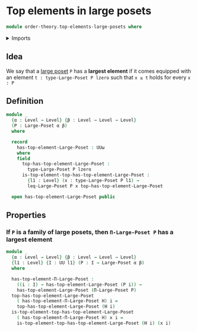 # Top elements in large posets

```agda
module order-theory.top-elements-large-posets where
```

<details><summary>Imports</summary>

```agda
open import foundation.universe-levels

open import order-theory.dependent-products-large-posets
open import order-theory.large-posets
```

</details>

## Idea

We say that a [large poset](order-theory.large-posets.md) `P` has a **largest
element** if it comes equipped with an element `t : type-Large-Poset P lzero`
such that `x ≤ t` holds for every `x : P`

## Definition

```agda
module _
  {α : Level → Level} {β : Level → Level → Level}
  (P : Large-Poset α β)
  where

  record
    has-top-element-Large-Poset : UUω
    where
    field
      top-has-top-element-Large-Poset :
        type-Large-Poset P lzero
      is-top-element-top-has-top-element-Large-Poset :
        {l1 : Level} (x : type-Large-Poset P l1) →
        leq-Large-Poset P x top-has-top-element-Large-Poset

  open has-top-element-Large-Poset public
```

## Properties

### If `P` is a family of large posets, then `Π-Large-Poset P` has a largest element

```agda
module _
  {α : Level → Level} {β : Level → Level → Level}
  {l1 : Level} {I : UU l1} (P : I → Large-Poset α β)
  where

  has-top-element-Π-Large-Poset :
    ((i : I) → has-top-element-Large-Poset (P i)) →
    has-top-element-Large-Poset (Π-Large-Poset P)
  top-has-top-element-Large-Poset
    ( has-top-element-Π-Large-Poset H) i =
    top-has-top-element-Large-Poset (H i)
  is-top-element-top-has-top-element-Large-Poset
    ( has-top-element-Π-Large-Poset H) x i =
    is-top-element-top-has-top-element-Large-Poset (H i) (x i)
```

